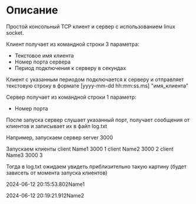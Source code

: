 # Описание
Простой консольный TCP клиент и сервер с использованием linux socket. 

Клиент получает из командной строки 3 параметра:
- Текстовое имя клиента
- Номер порта сервера
- Период подключения к серверу в секундах

Клиент с указанным периодом подключается к серверу и отправляет текстовую строку в формате
[yyyy-mm-dd hh:mm:ss.ms] "имя_клиента"

Сервер получает из командной строки 1 параметр:
- Номер порта

После запуска сервер слушает указанный порт, получает сообщения от клиентов и записывает их в файл log.txt

Например, запускаем сервер
server 3000

Запускаем клиенты
client Name1 3000 1
client Name2 3000 2
client Name3 3000 3

Тогда в log.txt ожидаем увидеть приблизительно такую картину (будет зависеть от момента запуска клиентов)

2024-06-12 20:15:53.802Name1

2024-06-12 20:19:21.912Name2
